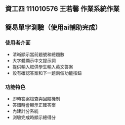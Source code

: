 ## 資工四 111010576 王若馨 作業系統作業

## 簡易單字測驗（使用ai輔助完成）

### 使用者介面
* 清晰顯示當前題號和總題數
* 大字體顯示中文提示詞
* 提供輸入框供學生輸入英文答案
* 設有確認答案和下一題兩個功能按鈕

### 功能特色
* 即時答案檢查與回饋機制
* 答錯時會顯示正確答案
* 內建計分系統
* 測驗完成時顯示總得分

